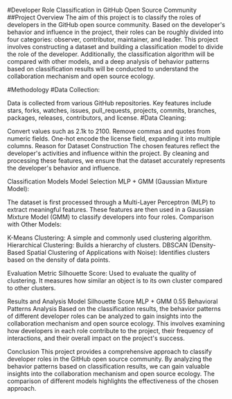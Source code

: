 #Developer Role Classification in GitHub Open Source Community
##Project Overview
The aim of this project is to classify the roles of developers in the GitHub open source community. Based on the developer's behavior and influence in the project, their roles can be roughly divided into four categories: observer, contributor, maintainer, and leader. This project involves constructing a dataset and building a classification model to divide the role of the developer. Additionally, the classification algorithm will be compared with other models, and a deep analysis of behavior patterns based on classification results will be conducted to understand the collaboration mechanism and open source ecology.

#Methodology
#Data Collection:

Data is collected from various GitHub repositories.
Key features include stars, forks, watches, issues, pull_requests, projects, commits, branches, packages, releases, contributors, and license.
#Data Cleaning:

Convert values such as 2.1k to 2100.
Remove commas and quotes from numeric fields.
One-hot encode the license field, expanding it into multiple columns.
Reason for Dataset Construction
The chosen features reflect the developer's activities and influence within the project. By cleaning and processing these features, we ensure that the dataset accurately represents the developer's behavior and influence.

Classification Models
Model Selection
MLP + GMM (Gaussian Mixture Model):

The dataset is first processed through a Multi-Layer Perceptron (MLP) to extract meaningful features.
These features are then used in a Gaussian Mixture Model (GMM) to classify developers into four roles.
Comparison with Other Models:

K-Means Clustering: A simple and commonly used clustering algorithm.
Hierarchical Clustering: Builds a hierarchy of clusters.
DBSCAN (Density-Based Spatial Clustering of Applications with Noise): Identifies clusters based on the density of data points.

Evaluation Metric
Silhouette Score: Used to evaluate the quality of clustering. It measures how similar an object is to its own cluster compared to other clusters.

Results and Analysis
Model	Silhouette Score
MLP + GMM	0.55
Behavioral Patterns Analysis
Based on the classification results, the behavior patterns of different developer roles can be analyzed to gain insights into the collaboration mechanism and open source ecology. This involves examining how developers in each role contribute to the project, their frequency of interactions, and their overall impact on the project's success.

Conclusion
This project provides a comprehensive approach to classify developer roles in the GitHub open source community. By analyzing the behavior patterns based on classification results, we can gain valuable insights into the collaboration mechanism and open source ecology. The comparison of different models highlights the effectiveness of the chosen approach.
